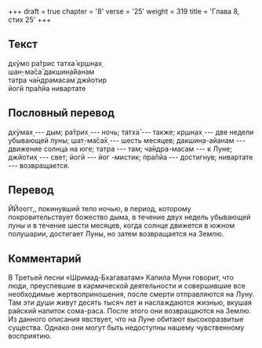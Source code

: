 +++
draft = true
chapter = '8'
verse = '25'
weight = 319
title = 'Глава 8, стих 25'
+++
## Текст

дхӯмо ра̄трис татха̄ кр̣шн̣ах̣  
шан̣-ма̄са̄ дакшин̣а̄йанам  
татра ча̄ндрамасам̇ джйотир  
йогӣ пра̄пйа нивартате

## Пословный перевод

дхӯмах̣ --- дым; ра̄трих̣ --- ночь; татха̄ --- также; кр̣шн̣ах̣ --- две недели
убывающей луны; шат̣-ма̄са̄х̣ --- шесть месяцев; дакшин̣а-айанам --- движение
солнца на юге; татра --- там; ча̄ндра-масам --- к Луне; джйотих̣ --- свет;
йогӣ --- йог -мистик; пра̄пйа --- достигнув; нивартате --- возвращается.

## Перевод

ЙЙоогг,, покинувший тело ночью, в период, которому покровительствует
божество дыма, в течение двух недель убывающей луны и в течение шести
месяцев, когда солнце движется в южном полушарии, достигает Луны, но
затем возвращается на Землю.

## Комментарий

В Третьей песни «Шримад-Бхагаватам» Капила Муни говорит, что люди,
преуспевшие в кармической деятельности и совершившие все необходимые
жертвоприношения, после смерти отправляются на Луну. Там эти души живут
десять тысяч лет и наслаждаются жизнью, вкушая райский напиток
сома-раса. После этого они возвращаются на Землю. Из данного описания
явствует, что на Луне обитают высокоразвитые существа. Однако они могут
быть недоступны нашему чувственному восприятию.
